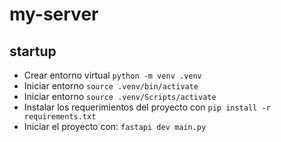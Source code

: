 # my-server

## startup
- Crear entorno virtual `python -m venv .venv`
- Iniciar entorno `source .venv/bin/activate`
- Iniciar entorno `source .venv/Scripts/activate`
- Instalar los requerimientos del proyecto con `pip install -r requirements.txt`  
- Iniciar el proyecto con: 
`fastapi dev main.py`
